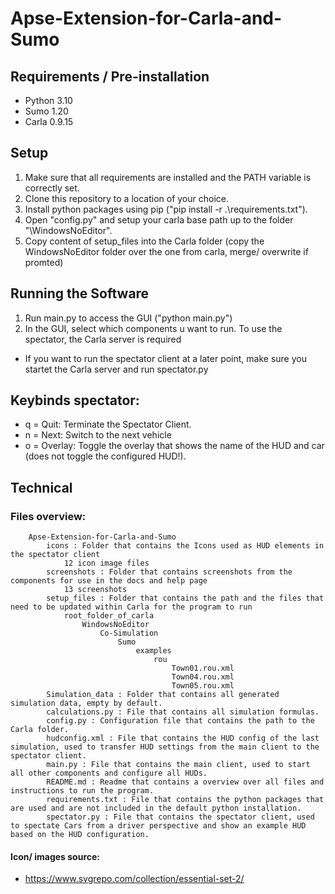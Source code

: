 # Apse-Extension-for-Carla-and-Sumo

## Requirements / Pre-installation
* Python 3.10
* Sumo 1.20
* Carla 0.9.15

## Setup
1. Make sure that all requirements are installed and the PATH variable is correctly set.
2. Clone this repository to a location of your choice.
3. Install python packages using pip ("pip install -r .\requirements.txt").
4. Open "config.py" and setup your carla base path up to the folder "\WindowsNoEditor".
5. Copy content of setup_files into the Carla folder (copy the WindowsNoEditor folder over the one from carla, merge/ overwrite if promted)

## Running the Software
1. Run main.py to access the GUI ("python main.py")
2. In the GUI, select which components u want to run. To use the spectator, the Carla server is required
* If you want to run the spectator client at a later point, make sure you startet the Carla server and run spectator.py

## Keybinds spectator:

* q = Quit: Terminate the Spectator Client.
* n = Next: Switch to the next vehicle
* o = Overlay: Toggle the overlay that shows the name of the HUD and car (does not toggle the configured HUD!).

## Technical

### Files overview:
  ```ultree
      Apse-Extension-for-Carla-and-Sumo
          icons : Folder that contains the Icons used as HUD elements in the spectator client 
              12 icon image files
          screenshots : Folder that contains screenshots from the components for use in the docs and help page
              13 screenshots
          setup_files : Folder that contains the path and the files that need to be updated within Carla for the program to run
              root_folder_of_carla
                  WindowsNoEditor
                      Co-Simulation
                          Sumo
                              examples
                                  rou
                                      Town01.rou.xml
                                      Town04.rou.xml
                                      Town05.rou.xml
          Simulation_data : Folder that contains all generated simulation data, empty by default.
          calculations.py : File that contains all simulation formulas.
          config.py : Configuration file that contains the path to the Carla folder.
          hudconfig.xml : File that contains the HUD config of the last simulation, used to transfer HUD settings from the main client to the spectator client.
          main.py : File that contains the main client, used to start all other components and configure all HUDs.
          README.md : Readme that contains a overview over all files and instructions to run the program.
          requirements.txt : File that contains the python packages that are used and are not included in the default python installation.
          spectator.py : File that contains the spectator client, used to spectate Cars from a driver perspective and show an example HUD based on the HUD configuration.
  ```

#### Icon/ images source:

* https://www.svgrepo.com/collection/essential-set-2/


